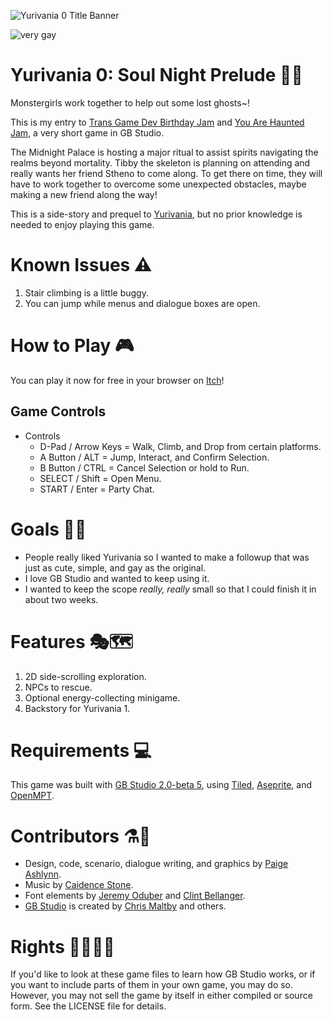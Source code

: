 ![Yurivania 0 Title Banner](banner.png)

![very gay](https://img.shields.io/badge/very-gay-ac276c?style=plastic)

# Yurivania 0: Soul Night Prelude 🦴🐍

Monstergirls work together to help out some lost ghosts~!

This is my entry to [Trans Game Dev Birthday Jam](https://itch.io/jam/tgd-jam) and [You Are Haunted Jam](https://itch.io/jam/you-are-haunted), a very short game in GB Studio. 

The Midnight Palace is hosting a major ritual to assist spirits navigating the realms beyond mortality.
Tibby the skeleton is planning on attending and really wants her friend Stheno to come along.
To get there on time, they will have to work together to overcome some unexpected obstacles, maybe making a new friend along the way!

This is a side-story and prequel to [Yurivania](https://github.com/mxashlynn/Yurivania), but no prior knowledge is needed to enjoy playing this game.


# Known Issues ⚠️

1. Stair climbing is a little buggy.
2. You can jump while menus and dialogue boxes are open.

# How to Play 🎮

You can play it now for free in your browser on [Itch](https://mxashlynn.itch.io/yurivania-0)!

## Game Controls

- Controls
  - D-Pad / Arrow Keys = Walk, Climb, and Drop from certain platforms.
  - A Button / ALT = Jump, Interact, and Confirm Selection.
  - B Button / CTRL = Cancel Selection or hold to Run.
  - SELECT / Shift = Open Menu.
  - START / Enter = Party Chat. 

# Goals 👭👻

- People really liked Yurivania so I wanted to make a followup that was just as cute, simple, and gay as the original.
- I love GB Studio and wanted to keep using it.
- I wanted to keep the scope *really, really* small so that I could finish it in about two weeks.


# Features 🎭🗺️

1. 2D side-scrolling exploration.
2. NPCs to rescue.
3. Optional energy-collecting minigame.
4. Backstory for Yurivania 1.


# Requirements 💻

This game was built with [GB Studio 2.0-beta 5](https://github.com/RichardULZ/gb-studio/tree/fix/beta5),
using [Tiled](http://www.mapeditor.org/), [Aseprite](https://www.aseprite.org/), and [OpenMPT](https://openmpt.org/).


# Contributors ⚗️🍧

- Design, code, scenario, dialogue writing, and graphics by [Paige Ashlynn](https://github.com/mxashlynn/).
- Music by [Caidence Stone](https://github.com/caidencestone).
- Font elements by [Jeremy Oduber](https://jeremyoduber.itch.io/fonts-for-gb-studio) and [Clint Bellanger](https://opengameart.org/content/good-neighbors-pixel-font).
- [GB Studio](https://gbstudio.dev/) is created by [Chris Maltby](https://github.com/chrismaltby/) and others.


# Rights 🏳️‍🌈🏳️‍⚧️

If you'd like to look at these game files to learn how GB Studio works, or if you want to include parts of them in your own game, you may do so.
However, you may not sell the game by itself in either compiled or source form.
See the LICENSE file for details.
